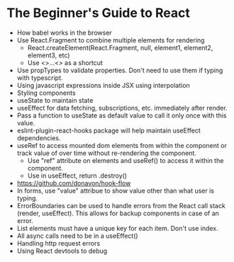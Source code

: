 # The Beginner's Guide to React

+ How babel works in the browser
+ Use React.Fragment to combine multiple elements for rendering
  - React.createElement(React.Fragment, null, element1, element2, element3, etc)
  - Use <>...<> as a shortcut
+ Use propTypes to validate properties. Don't need to use them if typing with typescript.
+ Using javascript expressions inside JSX using interpolation
+ Styling components
+ useState to maintain state
+ useEffect for data fetching, subscriptions, etc. immediately after render.
+ Pass a function to useState as default value to call it only once with this value.
+ eslint-plugin-react-hooks package will help maintain useEffect dependencies.
+ useRef to access mounted dom elements from within the component or track value of over time without re-rendering the component.
  - Use "ref" attribute on elements and useRef(<element ref>) to access it within the component.
  - Use in useEffect, return <instance>.destroy()
+ https://github.com/donavon/hook-flow
+ In forms, use "value" attribue to show value other than what user is typing.
+ ErrorBoundaries can be used to handle errors from the React call stack (render, useEffect). This allows for backup components in case of an error.
+ List elements must have a unique key for each item. Don't use index.
+ All async calls need to be in a useEffect()
+ Handling http request errors
+ Using React devtools to debug